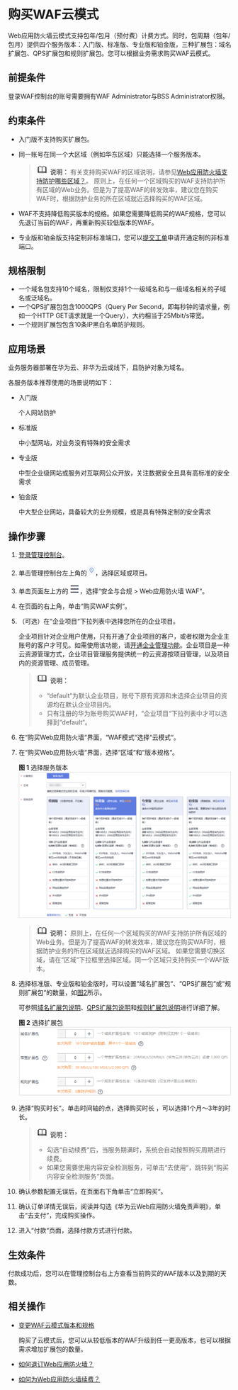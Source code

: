 # 购买WAF云模式<a name="waf_01_0109"></a>

Web应用防火墙云模式支持包年/包月（预付费）计费方式。同时，包周期（包年/包月）提供四个服务版本：入门版、标准版、专业版和铂金版，三种扩展包：域名扩展包、QPS扩展包和规则扩展包。您可以根据业务需求购买WAF云模式。

## 前提条件<a name="zh-cn_topic_0110861189_section5331623210436"></a>

登录WAF控制台的账号需要拥有WAF Administrator与BSS Administrator权限。

## 约束条件<a name="section9449153811214"></a>

-   入门版不支持购买扩展包。
-   同一账号在同一个大区域（例如华东区域）只能选择一个服务版本。

    >![](public_sys-resources/icon-note.gif) **说明：** 
    >有关支持购买WAF的区域说明，请参见[Web应用防火墙支持防护哪些区域？](https://support.huaweicloud.com/waf_faq/waf_01_0101.html)。
    >原则上，在任何一个区域购买的WAF支持防护所有区域的Web业务。但是为了提高WAF的转发效率，建议您在购买WAF时，根据防护业务的所在区域就近选择购买的WAF区域。

-   WAF不支持降低购买版本的规格。如果您需要降低购买的WAF规格，您可以先退订当前的WAF，再重新购买较低版本的WAF。
-   专业版和铂金版支持定制非标准端口，您可以[提交工单](https://support.huaweicloud.com/usermanual-ticket/zh-cn_topic_0127038618.html)申请开通定制的非标准端口。

## 规格限制<a name="section1837292333416"></a>

-   一个域名包支持10个域名，限制仅支持1个一级域名和与一级域名相关的子域名或泛域名。
-   一个QPS扩展包包含1000QPS（Query Per Second，即每秒钟的请求量，例如一个HTTP GET请求就是一个Query），大约相当于25Mbit/s带宽。
-   一个规则扩展包包含10条IP黑白名单防护规则。

## 应用场景<a name="section104351559328"></a>

业务服务器部署在华为云、非华为云或线下，且防护对象为域名。

各服务版本推荐使用的场景说明如下：

-   入门版

    个人网站防护

-   标准版

    中小型网站，对业务没有特殊的安全需求

-   专业版

    中型企业级网站或服务对互联网公众开放，关注数据安全且具有高标准的安全需求

-   铂金版

    中大型企业网站，具备较大的业务规模，或是具有特殊定制的安全需求

## 操作步骤<a name="section52661832195218"></a>

1.  [登录管理控制台](https://console.huaweicloud.com/?locale=zh-cn)。
2.  单击管理控制台左上角的![](figures/icon-region.jpg)，选择区域或项目。
3.  单击页面左上方的![](figures/icon-Service.png)，选择“安全与合规  \>  Web应用防火墙 WAF“。
4.  在页面的右上角，单击“购买WAF实例“。
5.  （可选）在“企业项目“下拉列表中选择您所在的企业项目。

    企业项目针对企业用户使用，只有开通了企业项目的客户，或者权限为企业主账号的客户才可见。如需使用该功能，请[开通企业管理功能](https://support.huaweicloud.com/usermanual-em/em_am_0008.html)。企业项目是一种云资源管理方式，企业项目管理服务提供统一的云资源按项目管理，以及项目内的资源管理、成员管理。

    >![](public_sys-resources/icon-note.gif) **说明：** 
    >-   “default“为默认企业项目，账号下原有资源和未选择企业项目的资源均在默认企业项目内。
    >-   只有注册的华为账号购买WAF时，“企业项目“下拉列表中才可以选择到“default“。

6.  在“购买Web应用防火墙“界面，“WAF模式“选择“云模式“。
7.  在“购买Web应用防火墙“界面，选择“区域“和“版本规格“。

    **图 1**  选择服务版本<a name="fig7629449195019"></a>  
    ![](figures/选择服务版本.png "选择服务版本")

    >![](public_sys-resources/icon-note.gif) **说明：** 
    >原则上，在任何一个区域购买的WAF支持防护所有区域的Web业务。但是为了提高WAF的转发效率，建议您在购买WAF时，根据防护业务的所在区域就近选择购买的WAF区域。
    >如果您需要切换区域，请在“区域“下拉框里选择区域。同一个区域只支持购买一个WAF版本。

8.  选择标准版、专业版和铂金版时，可以设置“域名扩展包“、“QPS扩展包“或“规则扩展包“的数量，如[图2](#fig10630174975015)所示。

    可参照[域名扩展包说明](域名扩展包说明.md)、[QPS扩展包说明](QPS扩展包说明.md)和[规则扩展包说明](规则扩展包说明.md)进行详细了解。

    **图 2**  选择扩展包<a name="fig10630174975015"></a>  
    ![](figures/选择扩展包.png "选择扩展包")

9.  选择“购买时长“。单击时间轴的点，选择购买时长 ，可以选择1个月～3年的时长。

    >![](public_sys-resources/icon-note.gif) **说明：** 
    >-   勾选“自动续费“后，当服务期满时，系统会自动按照购买周期进行续费。
    >-   如果您需要使用内容安全检测服务，可单击“去使用“，跳转到“购买内容安全检测服务“页面。

10. 确认参数配置无误后，在页面右下角单击“立即购买“。
11. 确认订单详情无误后，阅读并勾选《华为云Web应用防火墙免责声明》，单击“去支付“，完成购买操作。
12. 进入“付款“页面，选择付款方式进行付款。

## 生效条件<a name="section15531114714810"></a>

付款成功后，您可以在管理控制台右上方查看当前购买的WAF版本以及到期的天数。

## 相关操作<a name="section3670756104817"></a>

-   [变更WAF云模式版本和规格](变更WAF云模式版本和规格.md)

    购买了云模式后，您可以从较低版本的WAF升级到任一更高版本，也可以根据需求增加扩展包的数量。

-   [如何退订Web应用防火墙？](https://support.huaweicloud.com/price-waf/waf_03_0116.html)
-   [如何为Web应用防火墙续费？](https://support.huaweicloud.com/price-waf/waf_03_0010.html)

